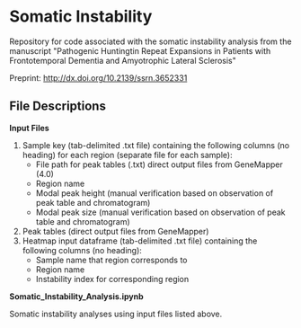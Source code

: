 # Somatic Instability
Repository for code associated with the somatic instability analysis from the manuscript "Pathogenic Huntingtin Repeat Expansions in Patients with Frontotemporal Dementia and Amyotrophic Lateral Sclerosis"

Preprint: http://dx.doi.org/10.2139/ssrn.3652331

## File Descriptions

**Input Files**

1. Sample key (tab-delimited .txt file) containing the following columns (no heading) for each region (separate file for each sample): 
	- File path for peak tables (.txt) direct output files from GeneMapper (4.0)
	- Region name
	- Modal peak height (manual verification based on observation of peak table and chromatogram)
	- Modal peak size (manual verification based on observation of peak table and chromatogram) 
2. Peak tables (direct output files from GeneMapper)
3. Heatmap input dataframe (tab-delimited .txt file) containing the following columns (no heading): 
	- Sample name that region corresponds to
	- Region name
	- Instability index for corresponding region

**Somatic_Instability_Analysis.ipynb**

Somatic instability analyses using input files listed above.
